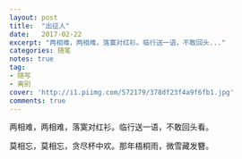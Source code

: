 ```yaml
---
layout: post
title:  "出征人"
date:   2017-02-22
excerpt: "两相难，两相难，落寞对红衫。临行送一语，不敢回头..."
categories: 随笔
notes: true
tag:
- 随写 
- 离别
cover: 'http://i1.piimg.com/572179/378df23f4a9f6fb1.jpg'
comments: true
---
```


两相难，两相难，落寞对红衫。临行送一语，不敢回头看。

莫相忘，莫相忘，贪尽杯中欢。那年梧桐雨，微雪藏发簪。